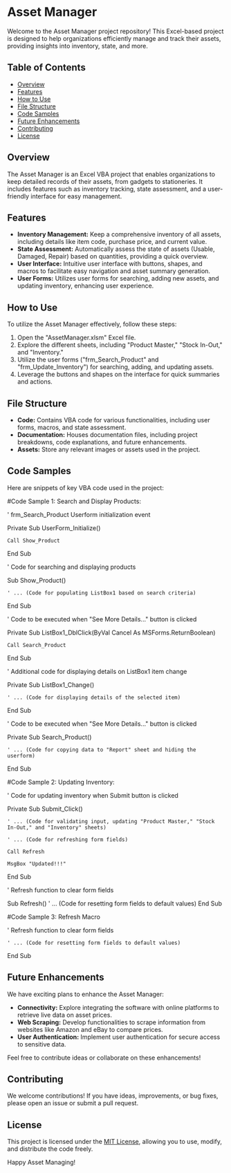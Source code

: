 # Asset Manager

Welcome to the Asset Manager project repository! This Excel-based project is designed to help organizations efficiently manage and track their assets, providing insights into inventory, state, and more.

## Table of Contents

- [Overview](#overview)
- [Features](#features)
- [How to Use](#how-to-use)
- [File Structure](#file-structure)
- [Code Samples](#code-samples)
- [Future Enhancements](#future-enhancements)
- [Contributing](#contributing)
- [License](#license)

## Overview

The Asset Manager is an Excel VBA project that enables organizations to keep detailed records of their assets, from gadgets to stationeries. It includes features such as inventory tracking, state assessment, and a user-friendly interface for easy management.

## Features

- **Inventory Management:** Keep a comprehensive inventory of all assets, including details like item code, purchase price, and current value.
- **State Assessment:** Automatically assess the state of assets (Usable, Damaged, Repair) based on quantities, providing a quick overview.
- **User Interface:** Intuitive user interface with buttons, shapes, and macros to facilitate easy navigation and asset summary generation.
- **User Forms:** Utilizes user forms for searching, adding new assets, and updating inventory, enhancing user experience.

## How to Use

To utilize the Asset Manager effectively, follow these steps:

1. Open the "AssetManager.xlsm" Excel file.
2. Explore the different sheets, including "Product Master," "Stock In-Out," and "Inventory."
3. Utilize the user forms ("frm_Search_Product" and "frm_Update_Inventory") for searching, adding, and updating assets.
4. Leverage the buttons and shapes on the interface for quick summaries and actions.

## File Structure

- **Code:** Contains VBA code for various functionalities, including user forms, macros, and state assessment.
- **Documentation:** Houses documentation files, including project breakdowns, code explanations, and future enhancements.
- **Assets:** Store any relevant images or assets used in the project.

## Code Samples

Here are snippets of key VBA code used in the project:

#Code Sample 1: Search and Display Products: 

' frm_Search_Product Userform initialization event


Private Sub UserForm_Initialize()

    Call Show_Product

End Sub

' Code for searching and displaying products


Sub Show_Product()


    ' ... (Code for populating ListBox1 based on search criteria)

End Sub

' Code to be executed when "See More Details..." button is clicked


Private Sub ListBox1_DblClick(ByVal Cancel As MSForms.ReturnBoolean)

    Call Search_Product

End Sub

' Additional code for displaying details on ListBox1 item change


Private Sub ListBox1_Change()


    ' ... (Code for displaying details of the selected item)

End Sub

' Code to be executed when "See More Details..." button is clicked


Private Sub Search_Product()


    ' ... (Code for copying data to "Report" sheet and hiding the userform)


End Sub

#Code Sample 2: Updating Inventory: 


' Code for updating inventory when Submit button is clicked


Private Sub Submit_Click()

    ' ... (Code for validating input, updating "Product Master," "Stock In-Out," and "Inventory" sheets)

    ' ... (Code for refreshing form fields)

    Call Refresh

    MsgBox "Updated!!!"

End Sub

' Refresh function to clear form fields

Sub Refresh()
    ' ... (Code for resetting form fields to default values)
End Sub

#Code Sample 3: Refresh Macro

' Refresh function to clear form fields


    ' ... (Code for resetting form fields to default values)

End Sub


## Future Enhancements

We have exciting plans to enhance the Asset Manager:

- **Connectivity:** Explore integrating the software with online platforms to retrieve live data on asset prices.
- **Web Scraping:** Develop functionalities to scrape information from websites like Amazon and eBay to compare prices.
- **User Authentication:** Implement user authentication for secure access to sensitive data.

Feel free to contribute ideas or collaborate on these enhancements!

## Contributing

We welcome contributions! If you have ideas, improvements, or bug fixes, please open an issue or submit a pull request.

## License

This project is licensed under the [MIT License](LICENSE), allowing you to use, modify, and distribute the code freely.

Happy Asset Managing!
